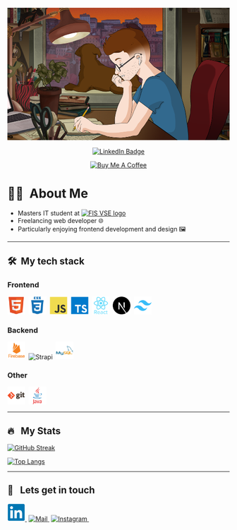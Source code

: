 <p align="center"><img src="https://github.com/adamkubina1/adamkubina1/blob/main/lofi_generator.png" height="300"/></p>
<p align="center">
<a href="https://www.linkedin.com/in/adam-kubina-dev/"><img src="https://img.shields.io/badge/LinkedIn-blue?style=for-the-badge&logo=linkedin&logoColor=white" alt="LinkedIn Badge"></a>
</p>
<p align="center">
<a href="https://www.buymeacoffee.com/seraphA" target="_blank"><img src="https://cdn.buymeacoffee.com/buttons/default-orange.png" alt="Buy Me A Coffee" height="41" width="174"></a>
</p>

# :man_technologist: &nbsp;About Me

- Masters IT student at <a target="_blank" href="https://fis.vse.cz/"><img src="https://filiphavlik.eu/images/vse_fis_logo.png" alt="FIS VSE logo" width="100" margin-left="5" bottom="0"/></a>
- Freelancing web developer 🌐
- Particularly enjoying frontend development and design 🖼️

---

## 🛠 &nbsp;My tech stack
### Frontend
<p>
<img src="https://github.com/devicons/devicon/blob/master/icons/html5/html5-original.svg" title="HTML5" alt="HTML" width="40" height="40"/>&nbsp;
<img src="https://github.com/devicons/devicon/blob/master/icons/css3/css3-plain-wordmark.svg"  title="CSS3" alt="CSS" width="40" height="40"/>&nbsp;
<img src="https://github.com/devicons/devicon/blob/master/icons/javascript/javascript-original.svg" title="JavaScript" alt="JavaScript" width="40" height="40"/>&nbsp;
<img src="https://github.com/devicons/devicon/blob/master/icons/typescript/typescript-original.svg" title="TypeScript" alt="TypeScript" width="40" height="40"/>&nbsp;
<img src="https://github.com/devicons/devicon/blob/master/icons/react/react-original-wordmark.svg" title="React" alt="React" width="40" height="40"/>&nbsp;
<img src="https://github.com/devicons/devicon/blob/master/icons/nextjs/nextjs-original.svg" title="NextJS" alt="NextJS" width="40" height="40"/>&nbsp;
<img src="https://github.com/devicons/devicon/blob/master/icons/tailwindcss/tailwindcss-plain.svg" title="TailwindCSS" alt="TailwindCSS" width="40" height="40"/>&nbsp;
</p>

### Backend
<p>
<img src="https://github.com/devicons/devicon/blob/master/icons/firebase/firebase-plain-wordmark.svg" title="Firebase" alt="Firebase" width="40" height="40"/>&nbsp;
<img src="https://res.cloudinary.com/practicaldev/image/fetch/s--XsZRGi5O--/c_fill,f_auto,fl_progressive,h_320,q_auto,w_320/https://dev-to-uploads.s3.amazonaws.com/uploads/organization/profile_image/763/988af53b-5d7e-435a-98eb-dd4aff5299d2.png" title="Strapi" alt="Strapi" width="40" height="40"/>&nbsp;
<img src="https://github.com/devicons/devicon/blob/master/icons/mysql/mysql-original-wordmark.svg" title="MySQL"  alt="MySQL" width="40" height="40"/>&nbsp;
</p>

### Other
<p>
<img src="https://github.com/devicons/devicon/blob/master/icons/git/git-original-wordmark.svg" title="Git" **alt="Git" width="40" height="40"/>&nbsp;
<img src="https://github.com/devicons/devicon/blob/master/icons/java/java-original-wordmark.svg" title="Java" alt="Java" width="40" height="40"/>&nbsp;
</p>

---

## 🔥 &nbsp; My Stats
[![GitHub Streak](http://github-readme-streak-stats.herokuapp.com?user=adamkubina1&theme=dark&background=000000)](https://git.io/streak-stats)

[![Top Langs](https://github-readme-stats.vercel.app/api/top-langs/?username=adamkubina1&layout=compact&theme=vision-friendly-dark)](https://github.com/anuraghazra/github-readme-stats)

---

## 🤙 &nbsp; Lets get in touch
<p>
<a target="_blank" href="https://www.linkedin.com/in/adam-kubina-dev/"><img src="https://github.com/devicons/devicon/blob/master/icons/linkedin/linkedin-original.svg" title="Linkedin" alt="Linkedin" width="40" height="40"/>&nbsp;</a>
<a target="_blank" href="mailto: adam.kubina@seznam.cz"><img src="https://www.freepnglogos.com/uploads/email-png/blue-email-box-circle-png-transparent-icon-2.png" title="Mail" alt="Mail" width="40" height="40"/>&nbsp;</a>
<a target="_blank" href="https://www.instagram.com/adam.kubina/"><img src="https://upload.wikimedia.org/wikipedia/commons/thumb/e/e7/Instagram_logo_2016.svg/2048px-Instagram_logo_2016.svg.png" title="Instagram" alt="Instagram" width="40" height="40"/>&nbsp;</a>
</p>

